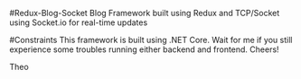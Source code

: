 #Redux-Blog-Socket
Blog Framework built using Redux and TCP/Socket using Socket.io for real-time updates 

#Constraints
This framework is built using .NET Core. Wait for me if you still experience some troubles running either backend and frontend.
Cheers!

Theo

